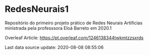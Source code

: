 # RedesNeurais1
Repositório do primeiro projeto prático de Redes Neurais Artificias ministrada pela professsora Eloá Barreto em 2020.1

Overleaf Article:
    https://pt.overleaf.com/1246138344twkmtzzsxrds

Last data source update: 2020-08-08 08:55:06
